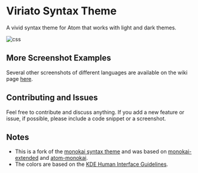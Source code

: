 # Viriato Syntax Theme

A vivid syntax theme for Atom that works with light and dark themes.

![css](https://cloud.githubusercontent.com/assets/1958425/6741732/02df9330-ce82-11e4-8c63-deaac250eeab.png)

## More Screenshot Examples
Several other screenshots of different languages are available on the wiki page [here](https://github.com/asantos3/viriato/wiki/Screenshots).

## Contributing and Issues
Feel free to contribute and discuss anything. If you add a new feature or issue, if possible, please include a code snippet or a screenshot.

## Notes

* This is a fork of the [monokai syntax theme](https://atom.io/themes/monokai) and was based on [monokai-extended](https://atom.io/themes/monokai-extended) and [atom-monokai](https://atom.io/packages/atom-monokai).
* The colors are based on the [KDE Human Interface Guidelines](https://techbase.kde.org/Projects/Usability/HIG/Color).

